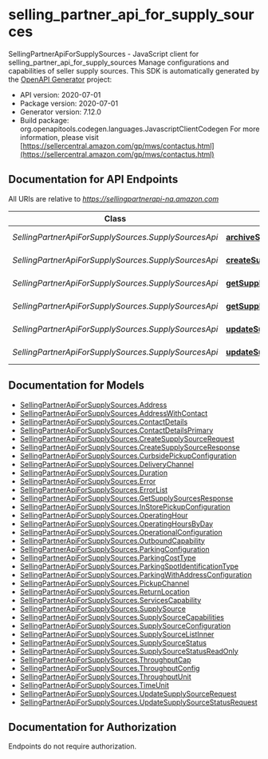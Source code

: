 # selling_partner_api_for_supply_sources

SellingPartnerApiForSupplySources - JavaScript client for selling_partner_api_for_supply_sources
Manage configurations and capabilities of seller supply sources.
This SDK is automatically generated by the [OpenAPI Generator](https://openapi-generator.tech) project:

- API version: 2020-07-01
- Package version: 2020-07-01
- Generator version: 7.12.0
- Build package: org.openapitools.codegen.languages.JavascriptClientCodegen
For more information, please visit [https://sellercentral.amazon.com/gp/mws/contactus.html](https://sellercentral.amazon.com/gp/mws/contactus.html)

## Documentation for API Endpoints

All URIs are relative to *https://sellingpartnerapi-na.amazon.com*

Class | Method | HTTP request | Description
------------ | ------------- | ------------- | -------------
*SellingPartnerApiForSupplySources.SupplySourcesApi* | [**archiveSupplySource**](docs/SupplySourcesApi.md#archiveSupplySource) | **DELETE** /supplySources/2020-07-01/supplySources/{supplySourceId} | 
*SellingPartnerApiForSupplySources.SupplySourcesApi* | [**createSupplySource**](docs/SupplySourcesApi.md#createSupplySource) | **POST** /supplySources/2020-07-01/supplySources | 
*SellingPartnerApiForSupplySources.SupplySourcesApi* | [**getSupplySource**](docs/SupplySourcesApi.md#getSupplySource) | **GET** /supplySources/2020-07-01/supplySources/{supplySourceId} | 
*SellingPartnerApiForSupplySources.SupplySourcesApi* | [**getSupplySources**](docs/SupplySourcesApi.md#getSupplySources) | **GET** /supplySources/2020-07-01/supplySources | 
*SellingPartnerApiForSupplySources.SupplySourcesApi* | [**updateSupplySource**](docs/SupplySourcesApi.md#updateSupplySource) | **PUT** /supplySources/2020-07-01/supplySources/{supplySourceId} | 
*SellingPartnerApiForSupplySources.SupplySourcesApi* | [**updateSupplySourceStatus**](docs/SupplySourcesApi.md#updateSupplySourceStatus) | **PUT** /supplySources/2020-07-01/supplySources/{supplySourceId}/status | 


## Documentation for Models

 - [SellingPartnerApiForSupplySources.Address](docs/Address.md)
 - [SellingPartnerApiForSupplySources.AddressWithContact](docs/AddressWithContact.md)
 - [SellingPartnerApiForSupplySources.ContactDetails](docs/ContactDetails.md)
 - [SellingPartnerApiForSupplySources.ContactDetailsPrimary](docs/ContactDetailsPrimary.md)
 - [SellingPartnerApiForSupplySources.CreateSupplySourceRequest](docs/CreateSupplySourceRequest.md)
 - [SellingPartnerApiForSupplySources.CreateSupplySourceResponse](docs/CreateSupplySourceResponse.md)
 - [SellingPartnerApiForSupplySources.CurbsidePickupConfiguration](docs/CurbsidePickupConfiguration.md)
 - [SellingPartnerApiForSupplySources.DeliveryChannel](docs/DeliveryChannel.md)
 - [SellingPartnerApiForSupplySources.Duration](docs/Duration.md)
 - [SellingPartnerApiForSupplySources.Error](docs/Error.md)
 - [SellingPartnerApiForSupplySources.ErrorList](docs/ErrorList.md)
 - [SellingPartnerApiForSupplySources.GetSupplySourcesResponse](docs/GetSupplySourcesResponse.md)
 - [SellingPartnerApiForSupplySources.InStorePickupConfiguration](docs/InStorePickupConfiguration.md)
 - [SellingPartnerApiForSupplySources.OperatingHour](docs/OperatingHour.md)
 - [SellingPartnerApiForSupplySources.OperatingHoursByDay](docs/OperatingHoursByDay.md)
 - [SellingPartnerApiForSupplySources.OperationalConfiguration](docs/OperationalConfiguration.md)
 - [SellingPartnerApiForSupplySources.OutboundCapability](docs/OutboundCapability.md)
 - [SellingPartnerApiForSupplySources.ParkingConfiguration](docs/ParkingConfiguration.md)
 - [SellingPartnerApiForSupplySources.ParkingCostType](docs/ParkingCostType.md)
 - [SellingPartnerApiForSupplySources.ParkingSpotIdentificationType](docs/ParkingSpotIdentificationType.md)
 - [SellingPartnerApiForSupplySources.ParkingWithAddressConfiguration](docs/ParkingWithAddressConfiguration.md)
 - [SellingPartnerApiForSupplySources.PickupChannel](docs/PickupChannel.md)
 - [SellingPartnerApiForSupplySources.ReturnLocation](docs/ReturnLocation.md)
 - [SellingPartnerApiForSupplySources.ServicesCapability](docs/ServicesCapability.md)
 - [SellingPartnerApiForSupplySources.SupplySource](docs/SupplySource.md)
 - [SellingPartnerApiForSupplySources.SupplySourceCapabilities](docs/SupplySourceCapabilities.md)
 - [SellingPartnerApiForSupplySources.SupplySourceConfiguration](docs/SupplySourceConfiguration.md)
 - [SellingPartnerApiForSupplySources.SupplySourceListInner](docs/SupplySourceListInner.md)
 - [SellingPartnerApiForSupplySources.SupplySourceStatus](docs/SupplySourceStatus.md)
 - [SellingPartnerApiForSupplySources.SupplySourceStatusReadOnly](docs/SupplySourceStatusReadOnly.md)
 - [SellingPartnerApiForSupplySources.ThroughputCap](docs/ThroughputCap.md)
 - [SellingPartnerApiForSupplySources.ThroughputConfig](docs/ThroughputConfig.md)
 - [SellingPartnerApiForSupplySources.ThroughputUnit](docs/ThroughputUnit.md)
 - [SellingPartnerApiForSupplySources.TimeUnit](docs/TimeUnit.md)
 - [SellingPartnerApiForSupplySources.UpdateSupplySourceRequest](docs/UpdateSupplySourceRequest.md)
 - [SellingPartnerApiForSupplySources.UpdateSupplySourceStatusRequest](docs/UpdateSupplySourceStatusRequest.md)


## Documentation for Authorization

Endpoints do not require authorization.

